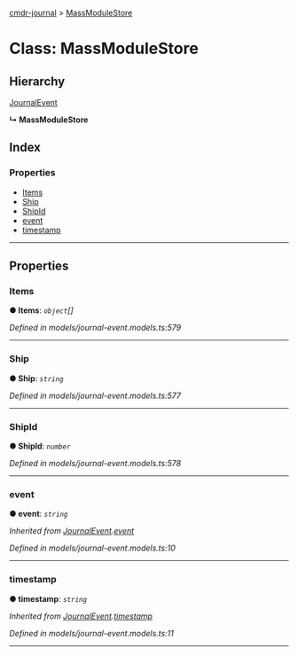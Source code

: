 [cmdr-journal](../README.md) > [MassModuleStore](../classes/massmodulestore.md)



# Class: MassModuleStore

## Hierarchy


 [JournalEvent](journalevent.md)

**↳ MassModuleStore**







## Index

### Properties

* [Items](massmodulestore.md#items)
* [Ship](massmodulestore.md#ship)
* [ShipId](massmodulestore.md#shipid)
* [event](massmodulestore.md#event)
* [timestamp](massmodulestore.md#timestamp)



---
## Properties
<a id="items"></a>

###  Items

**●  Items**:  *`object`[]* 

*Defined in models/journal-event.models.ts:579*





___

<a id="ship"></a>

###  Ship

**●  Ship**:  *`string`* 

*Defined in models/journal-event.models.ts:577*





___

<a id="shipid"></a>

###  ShipId

**●  ShipId**:  *`number`* 

*Defined in models/journal-event.models.ts:578*





___

<a id="event"></a>

###  event

**●  event**:  *`string`* 

*Inherited from [JournalEvent](journalevent.md).[event](journalevent.md#event)*

*Defined in models/journal-event.models.ts:10*





___

<a id="timestamp"></a>

###  timestamp

**●  timestamp**:  *`string`* 

*Inherited from [JournalEvent](journalevent.md).[timestamp](journalevent.md#timestamp)*

*Defined in models/journal-event.models.ts:11*





___


